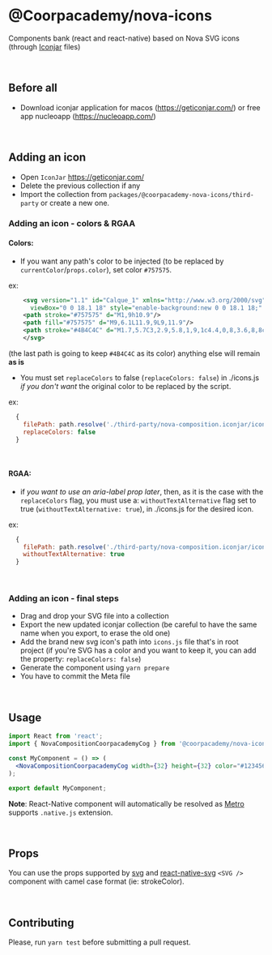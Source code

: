 # @Coorpacademy/nova-icons

Components bank (react and react-native) based on Nova SVG icons (through [Iconjar](https://geticonjar.com) files)

<br/>

## Before all

- Download iconjar application for macos (<https://geticonjar.com/>) or free app nucleoapp (<https://nucleoapp.com/>)

<br/>

## Adding an icon

- Open `IconJar` <https://geticonjar.com/>
- Delete the previous collection if any
- Import the collection from `packages/@coorpacademy-nova-icons/third-party` or create a new one.

### Adding an icon - colors & RGAA

#### Colors:
- If you want any path's color to be injected (to be replaced by `currentColor`/`props.color`), set color `#757575`.

ex:

```xml
    <svg version="1.1" id="Calque_1" xmlns="http://www.w3.org/2000/svg" xmlns:xlink="http://www.w3.org/1999/xlink" x="0px" y="0px"
      viewBox="0 0 18.1 18" style="enable-background:new 0 0 18.1 18;" xml:space="preserve">
    <path stroke="#757575" d="M1,9h10.9"/>
    <path fill="#757575" d="M9,6.1L11.9,9L9,11.9"/>
    <path stroke="#4B4C4C" d="M1.7,5.7C3,2.9,5.8,1,9,1c4.4,0,8,3.6,8,8c0,4.4-3.6,8-8,8c-3.3,0-6.1-1.9-7.3-4.7"/>
    </svg>
```

(the last path is going to keep `#4B4C4C` as its color) anything else will remain __as is__

- You must set `replaceColors` to false (`replaceColors: false`) in ./icons.js _if you don't want_ the original color to be replaced by the script.

ex:
```javascript
  {
    filePath: path.resolve('./third-party/nova-composition.iconjar/icons/draft.svg'),
    replaceColors: false
  }
```

<br/>

#### RGAA: 
- if _you want to use an aria-label prop later_, then, as it is the case with the `replaceColors` flag, you must use a:
`withoutTextAlternative` flag set to true (`withoutTextAlternative: true`), in ./icons.js for the desired icon.

ex:
```javascript
  {
    filePath: path.resolve('./third-party/nova-composition.iconjar/icons/draft.svg'),
    withoutTextAlternative: true
  }
```

<br/>

### Adding an icon - final steps
- Drag and drop your SVG file into a collection
- Export the new updated iconjar collection (be careful to have the same name when you export, to erase the old one)
- Add the brand new svg icon's path into `icons.js` file that's in root project (if you're SVG has a color and you want to keep it, you can add the property: `replaceColors: false`)
- Generate the component using `yarn prepare`
- You have to commit the Meta file

<br/>

## Usage

```jsx
import React from 'react';
import { NovaCompositionCoorpacademyCog } from '@coorpacademy/nova-icons';

const MyComponent = () => (
  <NovaCompositionCoorpacademyCog width={32} height={32} color="#123456" />
);

export default MyComponent;
```

__Note__: React-Native component will automatically be resolved as [Metro](https://github.com/facebook/metro) supports `.native.js` extension.

<br/>

## Props

You can use the props supported by [svg](https://developer.mozilla.org/docs/Web/SVG/Attribute) and [react-native-svg](https://github.com/react-native-community/react-native-svg) `<SVG />` component with camel case format (ie: strokeColor).

<br/>

## Contributing

Please, run `yarn test` before submitting a pull request.
